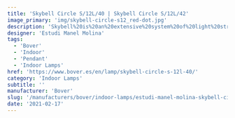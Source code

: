 ```yaml
---
title: 'Skybell Circle S/12L/40 | Skybell Circle S/12L/42'
image_primary: 'img/skybell-circle-s12_red-dot.jpg'
description: 'Skybell%20is%20an%20extensive%20system%20of%20light%20structures%2C%20designed%20to%20adapt%20to%20any%20type%20of%20application.%20Their%20main%20characteristic%20is%20the%20image%20they%20give%20off%2C%20they%20are%20subtle%20and%20cheerful.%20They%20breathe%20a%20point%20of%20fantasy%20and%20freedom%20in%20their%20applications%20because%20they%20can%20be%20combined%20in%20variations%2C%20mixing%20their%204%20sizes%2C%20until%20they%20achieve%20a%20more%20personal%20and%20dynamic%20lamp%20concept%20or%20they%20can%20keep%20all%20the%20%u2018bells%u2019%20in%20the%20same%20length%2C%20achieving%20a%20more%20traditional%20image.'
designer: 'Estudi Manel Molina'
tags:
  - 'Bover'
  - 'Indoor'
  - 'Pendant'
  - 'Indoor Lamps'
href: 'https://www.bover.es/en/lamp/skybell-circle-s-12l-40/'
category: 'Indoor Lamps'
subtitle: ''
manufacturer: 'Bover'
slug: '/manufacturers/bover/indoor-lamps/estudi-manel-molina-skybell-circle-s-12-l-40-skybell-circle-s-12-l-42'
date: '2021-02-17'
---
```

